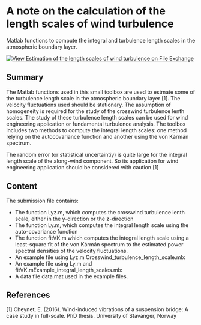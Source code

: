 # A note on the calculation of the length scales of wind turbulence

Matlab functions to compute the integral and turbulence length scales in the atmospheric boundary layer.

[![View Estimation of the length scales of wind turbulence on File Exchange](https://www.mathworks.com/matlabcentral/images/matlab-file-exchange.svg)](https://se.mathworks.com/matlabcentral/fileexchange/108944-estimation-of-the-length-scales-of-wind-turbulence)


## Summary

The Matlab functions used in this small toolbox are used to estmate some of the turbulence length scale in the atmospheric boundary layer [1]. The velocity fluctuations used should be stationary. The assumption of homogeneity is required for the study of the crosswind turbulence lenth scales. The study of these turbulence length scales can be used for wind engineering application or fundamental turbulence analysis.  The toolbox includes two methods to compute the integral length scales: one method relying on the autocovariance function and another using the von Kármán spectrum.

The random error (or statistical uncertaintiy) is quite large for the integral length scale of the along-wind component. So its application for wind engineering application should be considered with caution [1]


## Content

The submission file contains:

- The function Lyz.m, which computes the crosswind turbulence lenth scale, either in the y-direction or the z-direction
- The function Ly.m, which computes the integral length scale using the auto-covariance function
- The function fitVK.m which computes the integral length scale using a least-square fit of the von Kármán spectrum to the estimated power spectral densities of the velocity fluctuations.
- An example file using Lyz.m Crosswind_turbulence_length_scale.mlx
- An example file using Ly.m and fitVK.mExample_integral_length_scales.mlx
- A data file data.mat used in the example files.


## References
 
[1] Cheynet, E. (2016). Wind-induced vibrations of a suspension bridge: A case study in full-scale. PhD thesis. University of Stavanger, Norway
